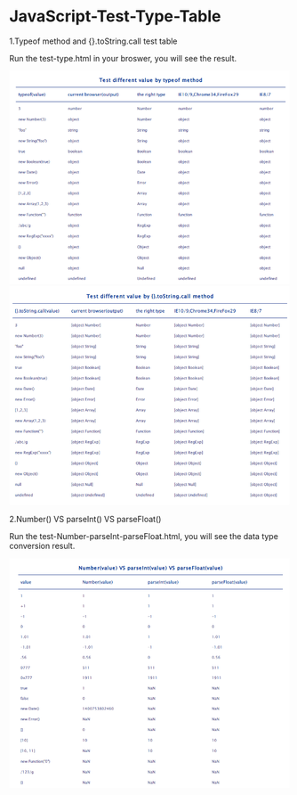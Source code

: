 JavaScript-Test-Type-Table
==========================

1.Typeof method and {}.toString.call test table

Run the test-type.html in your broswer, you will see the result.

![image](https://raw.githubusercontent.com/hjzheng/JavaScript-Test-Type-Table/master/typeof.png)
![image](https://raw.githubusercontent.com/hjzheng/JavaScript-Test-Type-Table/master/toStringCall.png)

2.Number() VS parseInt() VS parseFloat()

Run the test-Number-parseInt-parseFloat.html, you will see the data type conversion result.

![image](https://raw.githubusercontent.com/hjzheng/JavaScript-Test-Type-Table/master/number-parseInt-parseFloat.png)
